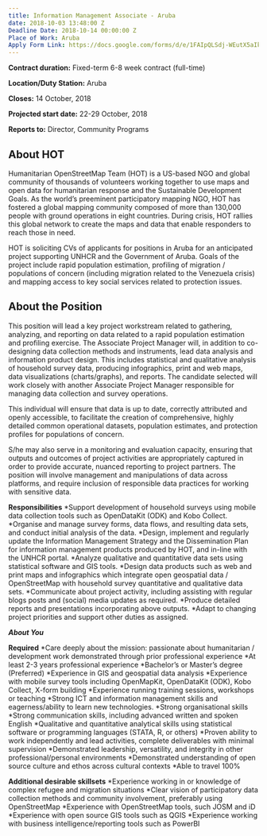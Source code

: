 ```yaml
---
title: Information Management Associate - Aruba
date: 2018-10-03 13:48:00 Z
Deadline Date: 2018-10-14 00:00:00 Z
Place of Work: Aruba
Apply Form Link: https://docs.google.com/forms/d/e/1FAIpQLSdj-WEutX5aIkvy2wRqyffgFfSLyI4NgDRZ5GYPiQK6y2TuKQ/viewform
---
```


**Contract duration:** Fixed-term 6-8 week contract (full-time)

**Location/Duty Station:** Aruba

**Closes:** 14 October, 2018

**Projected start date:** 22-29 October, 2018

**Reports to:** Director, Community Programs 

## About HOT
Humanitarian OpenStreetMap Team (HOT) is a US-based NGO and global community of thousands of volunteers working together to use maps and open data for humanitarian response and the Sustainable Development Goals. As the world’s preeminent participatory mapping NGO, HOT has fostered a global mapping community composed of more than 130,000 people with ground operations in eight countries. During crisis, HOT rallies this global network to create the maps and data that enable responders to reach those in need.

HOT is soliciting CVs of applicants for positions in Aruba for an anticipated project supporting UNHCR and the Government of Aruba. Goals of the project include rapid population estimation, profiling of migration / populations of concern (including migration related to the Venezuela crisis) and mapping access to key social services related to protection issues.
 
## About the Position
This position will lead a key project workstream related to gathering, analyzing, and reporting on data related to a rapid population estimation and profiling exercise. The Associate Project Manager will, in addition to co-designing data collection methods and instruments, lead data analysis and information product design. This includes statistical and qualitative analysis of household survey data, producing infographics, print and web maps, data visualizations (charts/graphs), and reports. The candidate selected will work closely with another Associate Project Manager responsible for managing data collection and survey operations.

This individual will ensure that data is up to date, correctly attributed and openly accessible, to facilitate the creation of comprehensive, highly detailed common operational datasets, population estimates, and protection profiles for populations of concern.

S/he may also serve in a monitoring and evaluation capacity, ensuring that outputs and outcomes of project activities are appropriately captured in order to provide accurate, nuanced reporting to project partners. The position will involve management and manipulations of data across platforms, and require inclusion of responsible data practices for working with sensitive data.

**Responsibilities**
*Support development of household surveys using mobile data collection tools such as OpenDataKit (ODK) and Kobo Collect.
*Organise and manage survey forms, data flows, and resulting data sets, and  conduct initial analysis of the data.
*Design, implement and regularly update the Information Management Strategy and the Dissemination Plan for information management products produced by HOT, and in-line with the UNHCR portal.
*Analyze qualitative and quantitative data sets using statistical software and GIS tools.
*Design data products such as web and print maps and infographics which integrate open geospatial data / OpenStreetMap with household survey quantitative and qualitative data sets.
*Communicate about project activity, including assisting with regular blogs posts and (social) media updates as required.
*Produce detailed reports and presentations incorporating above outputs.
*Adapt to changing project priorities and support other duties as assigned.
 
***About You***

**Required**
*Care deeply about the mission: passionate about humanitarian / development work demonstrated through prior professional experience
*At least 2-3 years professional experience
*Bachelor’s or Master’s degree (Preferred)
*Experience in GIS and geospatial data analysis
*Experience with mobile survey tools including OpenMapKit, OpenDataKit (ODK), Kobo Collect, X-form building
*Experience running training sessions, workshops or teaching
*Strong ICT and information management skills and eagerness/ability to learn new technologies.
*Strong organisational skills
*Strong communication skills, including advanced written and spoken English
*Qualitative and quantitative analytical skills using statistical software or programming languages (STATA, R, or others)
*Proven ability to work independently and lead activities, complete deliverables with minimal supervision
*Demonstrated leadership, versatility, and integrity in other professional/personal environments
*Demonstrated understanding of open source culture and ethos across cultural contexts
*Able to travel 100%

**Additional desirable skillsets**
*Experience working in or knowledge of complex refugee and migration situations
*Clear vision of participatory data collection methods and community involvement, preferably using OpenStreetMap
*Experience with OpenStreetMap tools, such JOSM and iD
*Experience with open source GIS tools such as QGIS
*Experience working with business intelligence/reporting tools such as PowerBI
